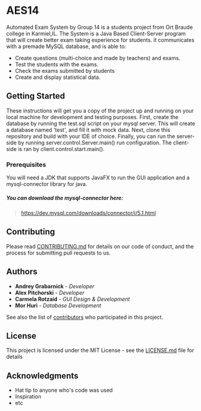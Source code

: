 # AES14

Automated Exam System by Group 14 is a students project from Ort Braude college in Karmiel,IL.
The System is a Java Based Client-Server program that will create better exam taking experience for students. it communicates with a premade MySQL database, and is able to:
  - Create questions (multi-choice and made by teachers) and exams.
  - Test the students with the exams.
  - Check the exams submitted by students
  - Create and display statistical data.

## Getting Started

These instructions will get you a copy of the project up and running on your local machine for development and testing purposes.
First, create the database by running the test.sql script on your mysql server. This will create a database named 'test', and fill it with mock data.
Next, clone this repository and build with your IDE of choice.
Finally, you can run the server-side by running server.control.Server.main() run configuration.
The client-side is ran by client.control.start.main(). 

### Prerequisites

You will need a JDK that supports JavaFX to run the GUI application and a mysql-connector library for java.
##### You can download the mysql-connector here:
>https://dev.mysql.com/downloads/connector/j/5.1.html

## Contributing

Please read [CONTRIBUTING.md](https://github.com/leprekon91/AES14/blob/master/CONTRIBUTING.md) for details on our code of conduct, and the process for submitting pull requests to us.

## Authors

* **Andrey Grabarnick** - *Developer*
* **Alex Pitchorski** - *Developer*
* **Carmela Rotzaid** - *GUI Design & Development*
* **Mor Huri** - *Database Development*

See also the list of [contributors](https://github.com/leprekon91/AES14/contributors) who participated in this project.

## License

This project is licensed under the MIT License - see the [LICENSE.md](LICENSE.md) file for details

## Acknowledgments

* Hat tip to anyone who's code was used
* Inspiration
* etc
